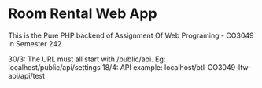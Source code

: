 # Room Rental Web App

This is the Pure PHP backend of Assignment Of Web Programing - CO3049 in Semester 242.

30/3: The URL must all start with /public/api. Eg: localhost/public/api/settings
18/4: API example: localhost/btl-CO3049-ltw-api/api/test
